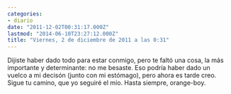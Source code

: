 ```yaml
---
categories:
- diario
date: "2011-12-02T00:31:17.000Z"
lastmod: "2014-06-10T23:27:12.000Z"
title: "Viernes, 2 de diciembre de 2011 a las 0:31"
---
```


Dijiste haber dado todo para estar conmigo, pero te faltó una cosa, la más importante y determinante: no me besaste. Eso podrí­a haber dado un vuelco a mi decisón (junto con mi estómago), pero ahora es tarde creo. Sigue tu camino, que yo seguiré el mí­o. Hasta siempre, orange-boy.